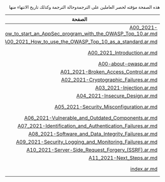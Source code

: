 <div dir="rtl" align='right'>
  
هذه الصفحة مؤقته لحصر العاملين على الترجمةوحالة الترجمة وكذلك تاريخ الانتهاء منها

| الصفحة                                                                                                                                                | المترجم      | المدقق | الحالة     | تاريخ الانتهاء |
|-------------------------------------------------------------------------------------------------------------------------------------------------------|--------------|--------|------------|----------------|
| [A00_2021-How_to_start_an_AppSec_program_with_the_OWASP_Top_10.ar.md](/2021/docs/A00_2021-How_to_start_an_AppSec_program_with_the_OWASP_Top_10.ar.md) |              |        |            |                |
| [A00_2021_How_to_use_the_OWASP_Top_10_as_a_standard.ar.md](/2021/docs/A00_2021_How_to_use_the_OWASP_Top_10_as_a_standard.ar.md)                       |              |        |            |                |
| [A00_2021_Introduction.ar.md](/2021/docs/A00_2021_Introduction.ar.md)                                                                                 | مالك الدوسري |        | جاري العمل | 15/09/2021     |
| [A00-about-owasp.ar.md](/2021/docs/A00-about-owasp.ar.md)                                                                                             |              |        |            |                |
| [A01_2021-Broken_Access_Control.ar.md](/2021/docs/A01_2021-Broken_Access_Control.ar.md)                                                               |              |        |            |                |
| [A02_2021-Cryptographic_Failures.ar.md](/2021/docs/A02_2021-Cryptographic_Failures.ar.md)                                                             |              |        |            |                |
| [A03_2021-Injection.ar.md](/2021/docs/A03_2021-Injection.ar.md)                                                                                       |              |        |            |                |
| [A04_2021-Insecure_Design.ar.md](/2021/docs/A04_2021-Insecure_Design.ar.md)                                                                           |              |        |            |                |
| [A05_2021-Security_Misconfiguration.ar.md](/2021/docs/A05_2021-Security_Misconfiguration.ar.md)                                                       |   | نوره السبيعي       | جاري العمل | 15/09/2021     |            |        |            |                |
| [A06_2021-Vulnerable_and_Outdated_Components.ar.md](/2021/docs/A06_2021-Vulnerable_and_Outdated_Components.ar.md)                                     |              |        |            |                |
| [A07_2021-Identification_and_Authentication_Failures.ar.md](/2021/docs/A07_2021-Identification_and_Authentication_Failures.ar.md)                     |              |        |            |                |
| [A08_2021-Software_and_Data_Integrity_Failures.ar.md](/2021/docs/A08_2021-Software_and_Data_Integrity_Failures.ar.md)                                 |              |        |            |                |
| [A09_2021-Security_Logging_and_Monitoring_Failures.ar.md](/2021/docs/A09_2021-Security_Logging_and_Monitoring_Failures.ar.md)                         |              |        |            |                |
| [A10_2021-Server-Side_Request_Forgery_(SSRF).ar.md](/2021/docs/A10_2021-Server-Side_Request_Forgery_(SSRF).ar.md)                                     |              |        |            |                |
| [A11_2021-Next_Steps.ar.md](/2021/docs/A11_2021-Next_Steps.ar.md)                                                                                     |              |        |            |                |
| [index.ar.md](/2021/docs/index.ar.md)                                                                                                                 | مالك الدوسري |        | جاري العمل | 15/09/2021     |


